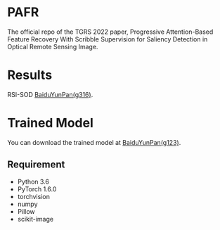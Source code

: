 # PAFR
The official repo of the TGRS 2022 paper, Progressive Attention-Based Feature Recovery With Scribble Supervision for Saliency Detection in Optical Remote Sensing Image.
# Results
RSI-SOD [BaiduYunPan(g316)](https://pan.baidu.com/s/12_OK6QOlhMcslO46wH367Q).
# Trained Model
You can download the trained model at [BaiduYunPan(g123)](https://pan.baidu.com/s/14BNIS5SUhNra3SbTqKnggw).
## Requirement
* Python 3.6
* PyTorch 1.6.0
* torchvision
* numpy
* Pillow
* scikit-image
